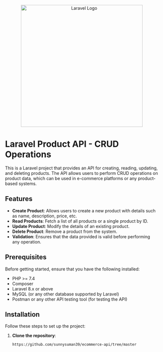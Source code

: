 <p align="center"><a href="https://laravel.com" target="_blank"><img src="https://raw.githubusercontent.com/laravel/art/master/logo-lockup/5%20SVG/2%20CMYK/1%20Full%20Color/laravel-logolockup-cmyk-red.svg" width="400" alt="Laravel Logo"></a></p>

# Laravel Product API - CRUD Operations

This is a Laravel project that provides an API for creating, reading, updating, and deleting products. The API allows users to perform CRUD operations on product data, which can be used in e-commerce platforms or any product-based systems.

## Features

- **Create Product**: Allows users to create a new product with details such as name, description, price, etc.
- **Read Products**: Fetch a list of all products or a single product by ID.
- **Update Product**: Modify the details of an existing product.
- **Delete Product**: Remove a product from the system.
- **Validation**: Ensures that the data provided is valid before performing any operation.

## Prerequisites

Before getting started, ensure that you have the following installed:

- PHP >= 7.4
- Composer
- Laravel 8.x or above
- MySQL (or any other database supported by Laravel)
- Postman or any other API testing tool (for testing the API)

## Installation

Follow these steps to set up the project:

1. **Clone the repository**:
   ```bash
   https://github.com/sunnysuman39/ecommerce-api/tree/master

